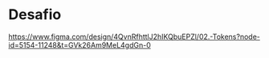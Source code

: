 # Desafio

https://www.figma.com/design/4QvnRfhttlJ2hIKQbuEPZl/02.-Tokens?node-id=5154-11248&t=GVk26Am9MeL4gdGn-0
